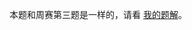 本题和周赛第三题是一样的，请看 [我的题解](https://leetcode.cn/problems/find-the-number-of-good-pairs-ii/solutions/2790631/tong-ji-yin-zi-ge-shu-pythonjavacgo-by-e-bl3o/)。

